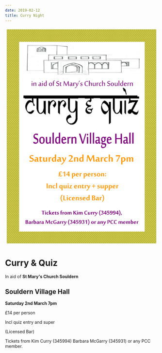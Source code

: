 ```yaml
---
date: 2019-02-12
title: Curry Night
---
```


![curry2019](curry2019.png)

# Curry & Quiz

In aid of **St Mary's Church Souldern**


## Souldern Village Hall 

**Saturday 2nd March 7pm** 

£14 per person 

Incl quiz entry and super

(Licensed Bar)

     

Tickets from Kim Curry (345994) Barbara McGarry (345931) or any PCC member.